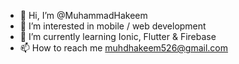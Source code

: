 - 👋 Hi, I’m @MuhammadHakeem
- 👀 I’m interested in mobile / web development
- 🌱 I’m currently learning Ionic, Flutter & Firebase
- 📫 How to reach me muhdhakeem526@gmail.com

<!---
MuhammadHakeem/MuhammadHakeem is a ✨ special ✨ repository because its `README.md` (this file) appears on your GitHub profile.
You can click the Preview link to take a look at your changes.
--->
